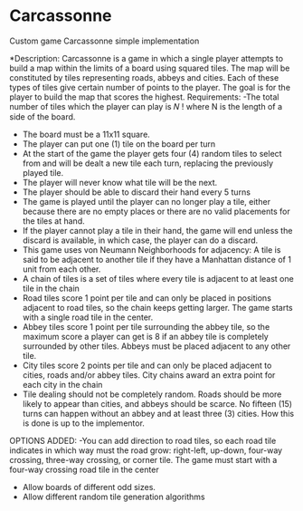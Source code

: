 # Carcassonne
Custom game Carcassonne simple implementation

*Description:
Carcassonne is a game in which a single player attempts to build a map within the limits of a
board using squared tiles. The map will be constituted by tiles representing roads, abbeys and
cities. Each of these types of tiles give certain number of points to the player. The goal is for the
player to build the map that scores the highest.
Requirements:
-The total number of tiles which the player can play is 𝑁 ! where N is the length of a side of the
board.
- The board must be a 11x11 square.
- The player can put one (1) tile on the board per turn
- At the start of the game the player gets four (4) random tiles to select from and will be dealt a
new tile each turn, replacing the previously played tile.
- The player will never know what tile will be the next.
- The player should be able to discard their hand every 5 turns
- The game is played until the player can no longer play a tile, either because there are no
empty places or there are no valid placements for the tiles at hand.
- If the player cannot play a tile in their hand, the game will end unless the discard is available,
in which case, the player can do a discard.
- This game uses von Neumann Neighborhoods for adjacency: A tile is said to be adjacent to
another tile if they have a Manhattan distance of 1 unit from each other.
- A chain of tiles is a set of tiles where every tile is adjacent to at least one tile in the chain
- Road tiles score 1 point per tile and can only be placed in positions adjacent to road tiles, so
the chain keeps getting larger. The game starts with a single road tile in the center.
- Abbey tiles score 1 point per tile surrounding the abbey tile, so the maximum score a player
can get is 8 if an abbey tile is completely surrounded by other tiles. Abbeys must be placed
adjacent to any other tile.
- City tiles score 2 points per tile and can only be placed adjacent to cities, roads and/or abbey
tiles. City chains award an extra point for each city in the chain
- Tile dealing should not be completely random. Roads should be more likely to appear than
cities, and abbeys should be scarce. No fifteen (15) turns can happen without an abbey and at
least three (3) cities. How this is done is up to the implementor.

OPTIONS ADDED:
-You can add direction to road tiles, so each road tile indicates in which way must the road
grow: right-left, up-down, four-way crossing, three-way crossing, or corner tile. The game must
start with a four-way crossing road tile in the center
- Allow boards of different odd sizes.
- Allow different random tile generation algorithms
